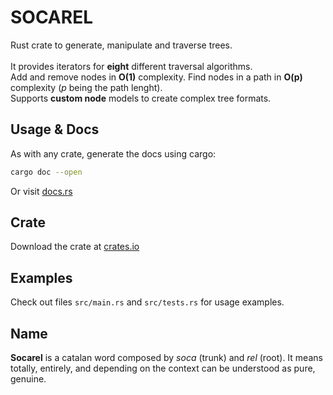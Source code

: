 # SOCAREL

Rust crate to generate, manipulate and traverse trees.<br><br>
It provides iterators for **eight** different traversal algorithms.<br>
Add and remove nodes in **O(1)** complexity. Find nodes in a path in **O(p)** complexity (*p* being the path lenght).<br>
Supports **custom node** models to create complex tree formats.<br>

## Usage & Docs

As with any crate, generate the docs using cargo:

 ```bash
 cargo doc --open
 ```

Or visit [docs.rs](https://docs.rs/socarel)

## Crate

Download the crate at [crates.io](https://crates.io/crates/socarel)

## Examples

Check out files `src/main.rs` and `src/tests.rs` for usage examples.

## Name

**Socarel** is a catalan word composed by *soca* (trunk) and *rel* (root). It means totally, entirely, and depending on the context can be understood as pure, genuine.
